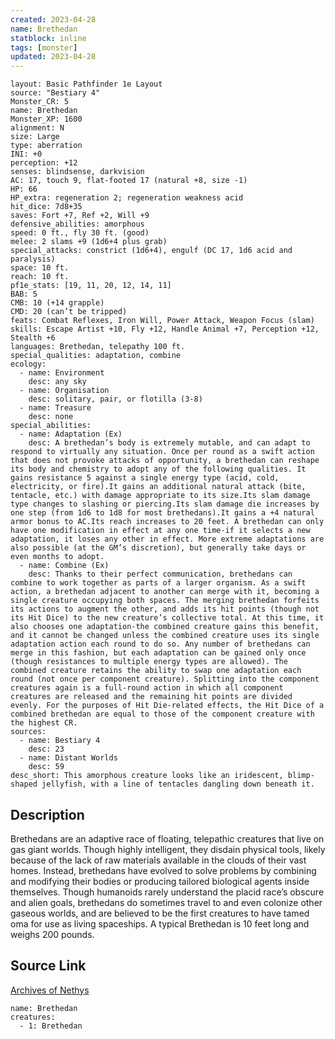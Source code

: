 ```yaml
---
created: 2023-04-28
name: Brethedan
statblock: inline
tags: [monster]
updated: 2023-04-28
---
```

```statblock
layout: Basic Pathfinder 1e Layout
source: "Bestiary 4"
Monster_CR: 5
name: Brethedan
Monster_XP: 1600
alignment: N
size: Large
type: aberration
INI: +0
perception: +12
senses: blindsense, darkvision
AC: 17, touch 9, flat-footed 17 (natural +8, size -1)
HP: 66
HP_extra: regeneration 2; regeneration weakness acid
hit_dice: 7d8+35
saves: Fort +7, Ref +2, Will +9
defensive_abilities: amorphous
speed: 0 ft., fly 30 ft. (good)
melee: 2 slams +9 (1d6+4 plus grab)
special_attacks: constrict (1d6+4), engulf (DC 17, 1d6 acid and paralysis)
space: 10 ft.
reach: 10 ft.
pf1e_stats: [19, 11, 20, 12, 14, 11]
BAB: 5
CMB: 10 (+14 grapple)
CMD: 20 (can’t be tripped)
feats: Combat Reflexes, Iron Will, Power Attack, Weapon Focus (slam)
skills: Escape Artist +10, Fly +12, Handle Animal +7, Perception +12, Stealth +6
languages: Brethedan, telepathy 100 ft.
special_qualities: adaptation, combine
ecology:
  - name: Environment
    desc: any sky
  - name: Organisation
    desc: solitary, pair, or flotilla (3-8)
  - name: Treasure
    desc: none
special_abilities:
  - name: Adaptation (Ex)
    desc: A brethedan’s body is extremely mutable, and can adapt to respond to virtually any situation. Once per round as a swift action that does not provoke attacks of opportunity, a brethedan can reshape its body and chemistry to adopt any of the following qualities. It gains resistance 5 against a single energy type (acid, cold, electricity, or fire).It gains an additional natural attack (bite, tentacle, etc.) with damage appropriate to its size.Its slam damage type changes to slashing or piercing.Its slam damage die increases by one step (from 1d6 to 1d8 for most brethedans).It gains a +4 natural armor bonus to AC.Its reach increases to 20 feet. A brethedan can only have one modification in effect at any one time-if it selects a new adaptation, it loses any other in effect. More extreme adaptations are also possible (at the GM’s discretion), but generally take days or even months to adopt.
  - name: Combine (Ex)
    desc: Thanks to their perfect communication, brethedans can combine to work together as parts of a larger organism. As a swift action, a brethedan adjacent to another can merge with it, becoming a single creature occupying both spaces. The merging brethedan forfeits its actions to augment the other, and adds its hit points (though not its Hit Dice) to the new creature’s collective total. At this time, it also chooses one adaptation-the combined creature gains this benefit, and it cannot be changed unless the combined creature uses its single adaptation action each round to do so. Any number of brethedans can merge in this fashion, but each adaptation can be gained only once (though resistances to multiple energy types are allowed). The combined creature retains the ability to swap one adaptation each round (not once per component creature). Splitting into the component creatures again is a full-round action in which all component creatures are released and the remaining hit points are divided evenly. For the purposes of Hit Die-related effects, the Hit Dice of a combined brethedan are equal to those of the component creature with the highest CR.
sources:
  - name: Bestiary 4
    desc: 23
  - name: Distant Worlds
    desc: 59
desc_short: This amorphous creature looks like an iridescent, blimp-shaped jellyfish, with a line of tentacles dangling down beneath it.
```
## Description
Brethedans are an adaptive race of floating, telepathic creatures that live on gas giant worlds. Though highly intelligent, they disdain physical tools, likely because of the lack of raw materials available in the clouds of their vast homes. Instead, brethedans have evolved to solve problems by combining and modifying their bodies or producing tailored biological agents inside themselves. Though humanoids rarely understand the placid race’s obscure and alien goals, brethedans do sometimes travel to and even colonize other gaseous worlds, and are believed to be the first creatures to have tamed oma for use as living spaceships. A typical Brethedan is 10 feet long and weighs 200 pounds.
## Source Link
[Archives of Nethys](https://aonprd.com/MonsterDisplay.aspx?ItemName=Brethedan)
```encounter-table
name: Brethedan
creatures:
  - 1: Brethedan
```
